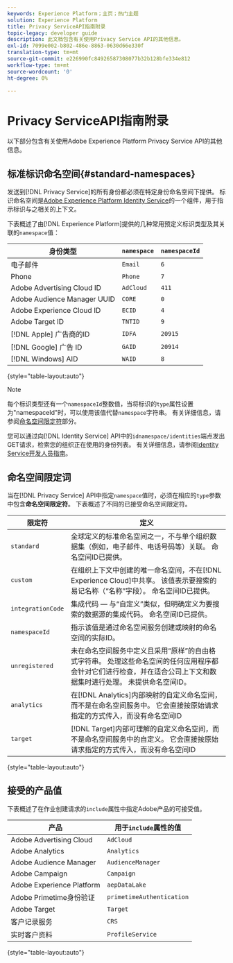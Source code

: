 ```yaml
---
keywords: Experience Platform；主页；热门主题
solution: Experience Platform
title: Privacy ServiceAPI指南附录
topic-legacy: developer guide
description: 此文档包含有关使用Privacy Service API的其他信息。
exl-id: 7099e002-b802-486e-8863-0630d66e330f
translation-type: tm+mt
source-git-commit: e226990fc84926587308077b32b128bfe334e812
workflow-type: tm+mt
source-wordcount: '0'
ht-degree: 0%

---
```


# Privacy ServiceAPI指南附录

以下部分包含有关使用Adobe Experience Platform Privacy Service API的其他信息。

## 标准标识命名空间{#standard-namespaces}

发送到[!DNL Privacy Service]的所有身份都必须在特定身份命名空间下提供。 标识命名空间是[Adobe Experience Platform Identity Service](../../identity-service/home.md)的一个组件，用于指示标识与之相关的上下文。

下表概述了由[!DNL Experience Platform]提供的几种常用预定义标识类型及其关联的`namespace`值：

| 身份类型 | `namespace` | `namespaceId` |
| --- | --- | --- |
| 电子邮件 | `Email` | `6` |
| Phone | `Phone` | `7` |
| Adobe Advertising Cloud ID | `AdCloud` | `411` |
| Adobe Audience Manager UUID | `CORE` | `0` |
| Adobe Experience Cloud ID | `ECID` | `4` |
| Adobe Target ID | `TNTID` | `9` |
| [!DNL Apple] 广告商的ID | `IDFA` | `20915` |
| [!DNL Google] 广告 ID | `GAID` | `20914` |
| [!DNL Windows] AID | `WAID` | `8` |

{style=&quot;table-layout:auto&quot;}

>[!NOTE]
>
>每个标识类型还有一个`namespaceId`整数值，当将标识的`type`属性设置为&quot;namespaceId&quot;时，可以使用该值代替`namespace`字符串。 有关详细信息，请参阅[命名空间限定符](#namespace-qualifiers)部分。

您可以通过向[!DNL Identity Service] API中的`idnamespace/identities`端点发出GET请求，检索您的组织正在使用的身份列表。 有关详细信息，请参阅[Identity Service开发人员指南](../../identity-service/api/getting-started.md)。

## 命名空间限定词

当在[!DNL Privacy Service] API中指定`namespace`值时，必须在相应的`type`参数中包含&#x200B;**命名空间限定符**。 下表概述了不同的已接受命名空间限定符。

| 限定符 | 定义 |
| --------- | ---------- |
| `standard` | 全球定义的标准命名空间之一，不与单个组织数据集（例如，电子邮件、电话号码等）关联。 命名空间ID已提供。 |
| `custom` | 在组织上下文中创建的唯一命名空间，不在[!DNL Experience Cloud]中共享。 该值表示要搜索的易记名称（“名称”字段）。 命名空间ID已提供。 |
| `integrationCode` | 集成代码 — 与“自定义”类似，但明确定义为要搜索的数据源的集成代码。 命名空间ID已提供。 |
| `namespaceId` | 指示该值是通过命名空间服务创建或映射的命名空间的实际ID。 |
| `unregistered` | 未在命名空间服务中定义且采用“原样”的自由格式字符串。 处理这些命名空间的任何应用程序都会针对它们进行检查，并在适合公司上下文和数据集时进行处理。 未提供命名空间ID。 |
| `analytics` | 在[!DNL Analytics]内部映射的自定义命名空间，而不是在命名空间服务中。 它会直接按原始请求指定的方式传入，而没有命名空间ID |
| `target` | [!DNL Target]内部可理解的自定义命名空间，而不是命名空间服务中的自定义。 它会直接按原始请求指定的方式传入，而没有命名空间ID |

{style=&quot;table-layout:auto&quot;}

## 接受的产品值

下表概述了在作业创建请求的`include`属性中指定Adobe产品的可接受值。

| 产品 | 用于`include`属性的值 |
| --- | --- |
| Adobe Advertising Cloud | `AdCloud` |
| Adobe Analytics | `Analytics` |
| Adobe Audience Manager | `AudienceManager` |
| Adobe Campaign | `Campaign` |
| Adobe Experience Platform | `aepDataLake` |
| Adobe Primetime身份验证 | `primetimeAuthentication` |
| Adobe Target | `Target` |
| 客户记录服务 | `CRS` |
| 实时客户资料 | `ProfileService` |

{style=&quot;table-layout:auto&quot;}